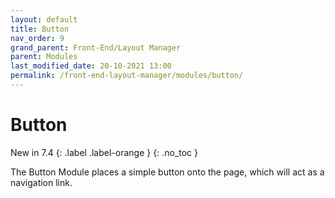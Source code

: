 ```yaml
---
layout: default
title: Button
nav_order: 9
grand_parent: Front-End/Layout Manager
parent: Modules
last_modified_date: 20-10-2021 13:00
permalink: /front-end-layout-manager/modules/button/
---
```


# Button
New in 7.4
{: .label .label-orange }
{: .no_toc }

The Button Module places a simple button onto the page, which will act as a navigation link.